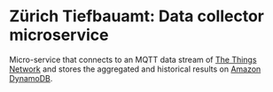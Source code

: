 # Zürich Tiefbauamt: Data collector microservice

Micro-service that connects to an MQTT data stream of [The Things Network](https://www.thethingsnetwork.org/) and stores the aggregated and historical results on [Amazon DynamoDB](https://aws.amazon.com/dynamodb/).

